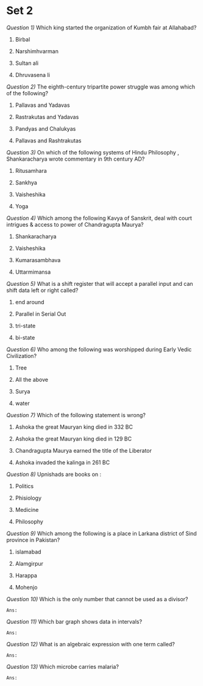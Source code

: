 #	Set 2

_Question 1)_	Which king started the organization of Kumbh fair at Allahabad?

1.	Birbal

1.	Narshimhvarman

1.	Sultan ali

1.	Dhruvasena Ii




_Question 2)_	The eighth-century tripartite power struggle was among which of the following?

1.	Pallavas and Yadavas

1.	Rastrakutas and Yadavas

1.	Pandyas and Chalukyas

1.	Pallavas and Rashtrakutas




_Question 3)_	On which of the following systems of Hindu Philosophy , Shankaracharya wrote commentary in 9th century AD?

1.	Ritusamhara

1.	Sankhya

1.	Vaisheshika

1.	Yoga




_Question 4)_	Which among the following Kavya of Sanskrit, deal with court intrigues & access to power of Chandragupta Maurya?

1.	Shankaracharya

1.	Vaisheshika

1.	Kumarasambhava

1.	Uttarmimansa




_Question 5)_	What is a shift register that will accept a parallel input and can shift data left or right called?

1.	end around

1.	Parallel in Serial Out

1.	tri-state

1.	bi-state




_Question 6)_	Who among the following was worshipped during Early Vedic Civilization?

1.	Tree

1.	All the above

1.	Surya

1.	water




_Question 7)_	Which of the following statement is wrong?

1.	Ashoka the great Mauryan king died in 332 BC

1.	Ashoka the great Mauryan king died in 129 BC

1.	Chandragupta Maurya earned the title of the Liberator

1.	Ashoka invaded the kalinga in 261 BC




_Question 8)_	Upnishads are books on :

1.	Politics

1.	Phisiology

1.	Medicine

1.	Philosophy




_Question 9)_	Which among the following is a place in Larkana district of Sind province in Pakistan?

1.	islamabad

1.	Alamgirpur

1.	Harappa

1.	Mohenjo




_Question 10)_	Which is the only number that cannot be used as a divisor?

	Ans:




_Question 11)_	Which bar graph shows data in intervals?

	Ans:




_Question 12)_	What is an algebraic expression with one term called?

	Ans:




_Question 13)_	Which microbe carries malaria?

	Ans:




